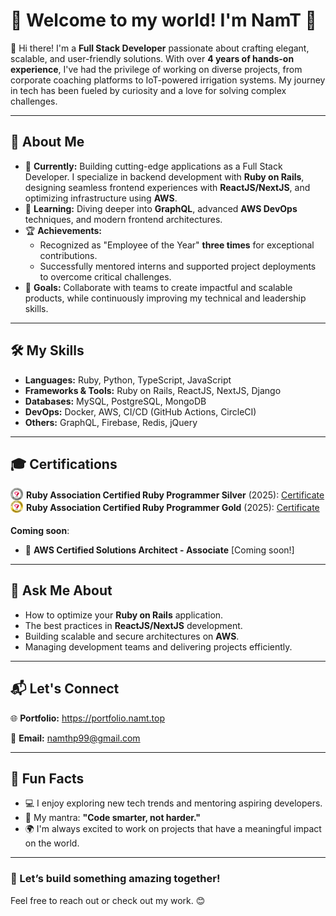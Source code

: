 # 🌟 Welcome to my world! I'm **NamT** 🌟  

👋 Hi there! I'm a **Full Stack Developer** passionate about crafting elegant, scalable, and user-friendly solutions. With over **4 years of hands-on experience**, I've had the privilege of working on diverse projects, from corporate coaching platforms to IoT-powered irrigation systems. My journey in tech has been fueled by curiosity and a love for solving complex challenges.

---

## 🚀 About Me  

- 🔭 **Currently:** Building cutting-edge applications as a Full Stack Developer. I specialize in backend development with **Ruby on Rails**, designing seamless frontend experiences with **ReactJS/NextJS**, and optimizing infrastructure using **AWS**.  
- 🌱 **Learning:** Diving deeper into **GraphQL**, advanced **AWS DevOps** techniques, and modern frontend architectures.  
- 🏆 **Achievements:**  
  - Recognized as "Employee of the Year" **three times** for exceptional contributions.  
  - Successfully mentored interns and supported project deployments to overcome critical challenges.  
- 🎯 **Goals:** Collaborate with teams to create impactful and scalable products, while continuously improving my technical and leadership skills.  

---

## 🛠️ My Skills  

- **Languages:** Ruby, Python, TypeScript, JavaScript  
- **Frameworks & Tools:** Ruby on Rails, ReactJS, NextJS, Django  
- **Databases:** MySQL, PostgreSQL, MongoDB  
- **DevOps:** Docker, AWS, CI/CD (GitHub Actions, CircleCI)  
- **Others:** GraphQL, Firebase, Redis, jQuery  

---

## 🎓 Certifications

<div style="display: flex; align-items: end;"><img src="./logos/logo_silver_v3.svg" alt="Alt Text" width="20" height="20"> <span><span style="margin-left: 5px; font-weight: bold;">Ruby Association Certified Ruby Programmer Silver</span> (2025): <a href="./certificates/ruby_association_certified_ruby_programmer_silver.pdf">Certificate</a></span></div>

<div style="display: flex; align-items: end;"><img src="./logos/logo_gold_v3.svg" alt="Alt Text" width="20" height="20"> <span><span style="margin-left: 5px; font-weight: bold;">Ruby Association Certified Ruby Programmer Gold</span> (2025): <a href="./certificates/ruby_association_certified_ruby_programmer_gold.pdf">Certificate</a></span></div>

####
**Coming soon**: 
- 📜 **AWS Certified Solutions Architect - Associate** [Coming soon!]

---

## 💬 Ask Me About  
- How to optimize your **Ruby on Rails** application.  
- The best practices in **ReactJS/NextJS** development.  
- Building scalable and secure architectures on **AWS**.  
- Managing development teams and delivering projects efficiently.  

---

## 📬 Let's Connect  

🌐 **Portfolio:** https://portfolio.namt.top 

📧 **Email:** namthp99@gmail.com  

---

## 🌈 Fun Facts  

- 💻 I enjoy exploring new tech trends and mentoring aspiring developers.  
- 🎯 My mantra: **"Code smarter, not harder."**  
- 🌍 I'm always excited to work on projects that have a meaningful impact on the world.  

---

### 🚀 Let’s build something amazing together!  
Feel free to reach out or check out my work. 😊
